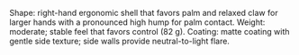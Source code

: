 Shape: right-hand ergonomic shell that favors palm and relaxed claw for larger hands with a pronounced high hump for palm contact.
Weight: moderate; stable feel that favors control (82 g).
Coating: matte coating with gentle side texture; side walls provide neutral-to-light flare.

